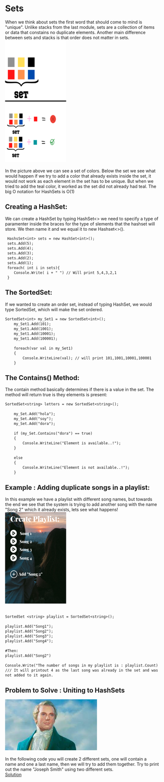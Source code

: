 # Sets
When we think about sets the first word that should come to mind is "unique". Unlike stacks from the last module, sets are a collection of items or data that constains no duplicate elements. Another main difference between sets and stacks is that order does not matter in sets. <br>
![Screenshot](pictures/set.png)<br><br>
In the picture above we can see a set of colors. Below the set we see what would happen if we try to add a color that already exists inside the set, it would not work as each element in the set has to be unique. But when we tried to add the teal color, it worked as the set did not already had teal. The big O notation for HashSets is O(1)

## Creating a HashSet:
We can create a HashSet by typing HashSet<> we need to specify a type of paramenter inside the braces for the type of slements that the hashset will store. We then name it and we equal it to new Hashset<>().
```
 HashsSet<int> sets = new HashSet<int>();
 sets.Add(5);
 sets.Add(4);
 sets.Add(3);
 sets.Add(2);
 sets.Add(1);
 foreach( int i in sets){
    Console.Write( i + " ") // Will print 5,4,3,2,1
 }
```
## The SortedSet:
If we wanted to create an order set, instead of typing HashSet, we would type SortedSet, which will make the set ordered.
```
SortedSet<int> my_Set1 = new SortedSet<int>();
    my_Set1.Add(101);
    my_Set1.Add(1001);
    my_Set1.Add(10001);
    my_Set1.Add(100001);

    foreach(var val in my_Set1)
    {
        Console.WriteLine(val); // will print 101,1001,10001,100001
    }
```

## The Contains() Method:
The contain method basically determines if there is a value in the set. The method will return true is they elements is present:
```
SortedSet<string> letters = new SortedSet<string>();

    my_Set.Add("hola");
    my_Set.Add("soy");
    my_Set.Add("dora");

    if (my_Set.Contains("dora") == true)
    {
        Console.WriteLine("Element is available..!");
    }

    else
    {
        Console.WriteLine("Element is not available..!");
    }
```

## Example : Adding duplicate songs in a playlist:
In this example we have a playlist with different song names, but towards the end we see that the system is trying to add another song with the name "Song 2" which it already exists, lets see what happens!<br>
![Screenshot](pictures/playlist.png)<br><br>
```
SortedSet <string> playlist = SortedSet<string>();

playlist.Add("Song1");
playlist.Add("Song2");
playlist.Add("Song3");
playlist.Add("Song4");

#Then:
playlist.Add("Song2")

Console.Write("The number of songs in my playlist is : playlist.Count) /// It will printout 4 as the last song was already in the set and was not added to it again.
```

## Problem to Solve :  Uniting to HashSets
![Screenshot](pictures/img.jpg)<br><br>
In the following code you will create 2 different sets, one will contain a name and one a last name, then we will try to add them together. Try to print out the name "Joseph Smith" using two different sets.<br>
[Solution](https://github.com/learrieta/Final-Project/blob/master/solutions/unitingHashsets.md)







